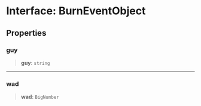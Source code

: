 # Interface: BurnEventObject

## Properties

### guy

> **guy**: `string`

***

### wad

> **wad**: `BigNumber`
